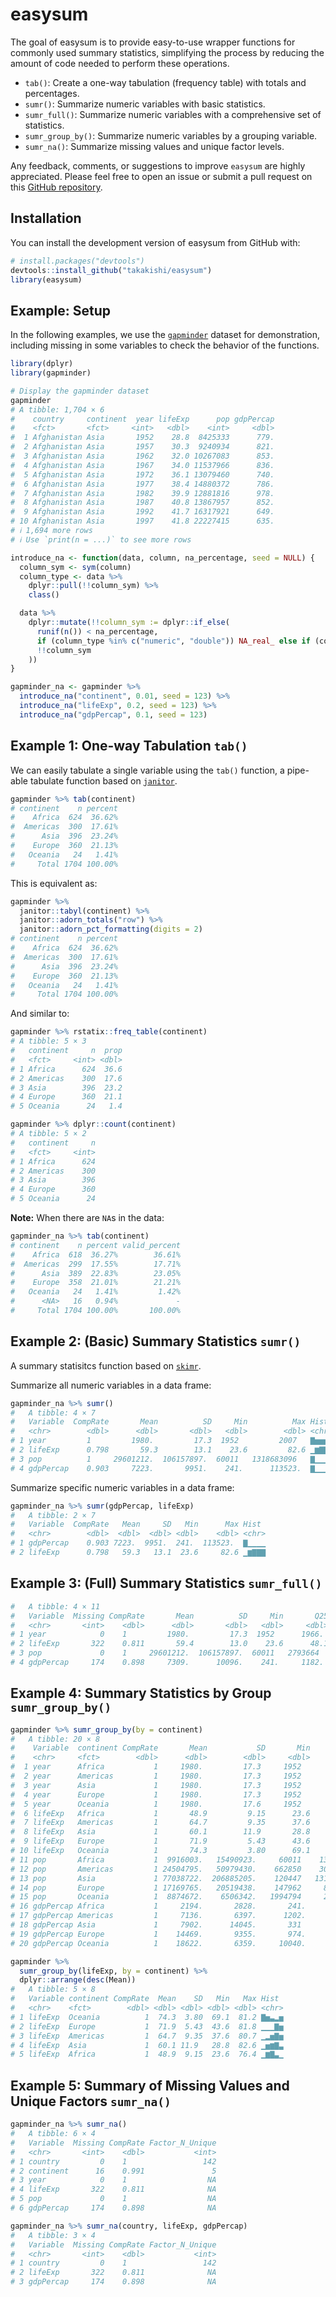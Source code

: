 
# easysum

<!-- badges: start -->
<!-- badges: end -->

The goal of easysum is to provide easy-to-use wrapper functions for commonly used summary statistics, simplifying the process by reducing the amount of code needed to perform these operations.

- `tab()`: Create a one-way tabulation (frequency table) with totals and percentages. 
- `sumr()`: Summarize numeric variables with basic statistics. 
- `sumr_full()`: Summarize numeric variables with a comprehensive set of statistics.
- `sumr_group_by()`: Summarize numeric variables by a grouping variable.
- `sumr_na()`: Summarize missing values and unique factor levels.


Any feedback, comments, or suggestions to improve `easysum` are highly appreciated. Please feel free to open an issue or submit a pull request on this [GitHub repository](https://github.com/takakishi/easysum).


## Installation

You can install the development version of easysum from GitHub with:

``` r
# install.packages("devtools")
devtools::install_github("takakishi/easysum")
library(easysum)
```


## Example: Setup

In the following examples, we use the [`gapminder`](https://cran.r-project.org/web/packages/gapminder/readme/README.html) dataset for demonstration, including missing in some variables to check the behavior of the functions.

```r
library(dplyr)
library(gapminder)

# Display the gapminder dataset
gapminder
# A tibble: 1,704 × 6
#    country     continent  year lifeExp      pop gdpPercap
#    <fct>       <fct>     <int>   <dbl>    <int>     <dbl>
#  1 Afghanistan Asia       1952    28.8  8425333      779.
#  2 Afghanistan Asia       1957    30.3  9240934      821.
#  3 Afghanistan Asia       1962    32.0 10267083      853.
#  4 Afghanistan Asia       1967    34.0 11537966      836.
#  5 Afghanistan Asia       1972    36.1 13079460      740.
#  6 Afghanistan Asia       1977    38.4 14880372      786.
#  7 Afghanistan Asia       1982    39.9 12881816      978.
#  8 Afghanistan Asia       1987    40.8 13867957      852.
#  9 Afghanistan Asia       1992    41.7 16317921      649.
# 10 Afghanistan Asia       1997    41.8 22227415      635.
# ℹ 1,694 more rows
# ℹ Use `print(n = ...)` to see more rows

introduce_na <- function(data, column, na_percentage, seed = NULL) {
  column_sym <- sym(column)
  column_type <- data %>%
    dplyr::pull(!!column_sym) %>%
    class()

  data %>%
    dplyr::mutate(!!column_sym := dplyr::if_else(
      runif(n()) < na_percentage,
      if (column_type %in% c("numeric", "double")) NA_real_ else if (column_type == "integer") NA_integer_ else if (column_type == "character") NA_character_ else NA,
      !!column_sym
    ))
}

gapminder_na <- gapminder %>%
  introduce_na("continent", 0.01, seed = 123) %>%
  introduce_na("lifeExp", 0.2, seed = 123) %>%
  introduce_na("gdpPercap", 0.1, seed = 123) 
```


## Example 1: One-way Tabulation `tab()`

We can easily tabulate a single variable using the `tab()` function, a pipe-able tabulate function based on [`janitor`](https://sfirke.github.io/janitor/index.html).

``` r
gapminder %>% tab(continent)
# continent    n percent
#    Africa  624  36.62%
#  Americas  300  17.61%
#      Asia  396  23.24%
#    Europe  360  21.13%
#   Oceania   24   1.41%
#     Total 1704 100.00%
```

This is equivalent as:

``` r
gapminder %>%
  janitor::tabyl(continent) %>%
  janitor::adorn_totals("row") %>%
  janitor::adorn_pct_formatting(digits = 2)
# continent    n percent
#    Africa  624  36.62%
#  Americas  300  17.61%
#      Asia  396  23.24%
#    Europe  360  21.13%
#   Oceania   24   1.41%
#     Total 1704 100.00%
```

And similar to: 

```r
gapminder %>% rstatix::freq_table(continent)
# A tibble: 5 × 3
#   continent     n  prop
#   <fct>     <int> <dbl>
# 1 Africa      624  36.6
# 2 Americas    300  17.6
# 3 Asia        396  23.2
# 4 Europe      360  21.1
# 5 Oceania      24   1.4
```

```r
gapminder %>% dplyr::count(continent)
# A tibble: 5 × 2
#   continent     n
#   <fct>     <int>
# 1 Africa      624
# 2 Americas    300
# 3 Asia        396
# 4 Europe      360
# 5 Oceania      24
```

**Note:** When there are `NA`s in the data:

```r
gapminder_na %>% tab(continent)
# continent    n percent valid_percent
#    Africa  618  36.27%        36.61%
#  Americas  299  17.55%        17.71%
#      Asia  389  22.83%        23.05%
#    Europe  358  21.01%        21.21%
#   Oceania   24   1.41%         1.42%
#      <NA>   16   0.94%             -
#     Total 1704 100.00%       100.00%
```


## Example 2: (Basic) Summary Statistics `sumr()`

A summary statisitcs function based on [`skimr`](https://github.com/ropensci/skimr).

Summarize all numeric variables in a data frame: 

```r
gapminder_na %>% sumr()
#   A tibble: 4 × 7
#   Variable  CompRate       Mean          SD     Min          Max Hist 
#   <chr>        <dbl>      <dbl>       <dbl>   <dbl>        <dbl> <chr>
# 1 year         1         1980.         17.3  1952         2007   ▇▅▅▅▇
# 2 lifeExp      0.798       59.3        13.1    23.6         82.6 ▁▆▇▇▇
# 3 pop          1     29601212.  106157897.  60011   1318683096   ▇▁▁▁▁
# 4 gdpPercap    0.903     7223.       9951.    241.      113523.  ▇▁▁▁▁
```

Summarize specific numeric variables in a data frame:

```r
gapminder_na %>% sumr(gdpPercap, lifeExp)
#   A tibble: 2 × 7
#   Variable  CompRate   Mean     SD   Min      Max Hist 
#   <chr>        <dbl>  <dbl>  <dbl> <dbl>    <dbl> <chr>
# 1 gdpPercap    0.903 7223.  9951.  241.  113523.  ▇▁▁▁▁
# 2 lifeExp      0.798   59.3   13.1  23.6     82.6 ▁▆▇▇▇
```


## Example 3: (Full) Summary Statistics `sumr_full()`
```r
#   A tibble: 4 × 11
#   Variable  Missing CompRate       Mean          SD     Min       Q25  Median    Q75    Max Hist 
#   <chr>       <int>    <dbl>      <dbl>       <dbl>   <dbl>     <dbl>   <dbl>  <dbl>  <dbl> <chr>
# 1 year            0    1         1980.         17.3  1952      1966.   1.98e3 1.99e3 2.01e3 ▇▅▅▅▇
# 2 lifeExp       322    0.811       59.4        13.0    23.6      48.1  6.03e1 7.09e1 8.26e1 ▁▆▇▇▇
# 3 pop             0    1     29601212.  106157897.  60011   2793664    7.02e6 1.96e7 1.32e9 ▇▁▁▁▁
# 4 gdpPercap     174    0.898     7309.      10096.    241.     1182.   3.53e3 9.40e3 1.14e5 ▇▁▁▁▁
```


## Example 4: Summary Statistics by Group `sumr_group_by()`
```r
gapminder %>% sumr_group_by(by = continent)
#   A tibble: 20 × 8
#    Variable  continent CompRate       Mean           SD       Min          Max Hist 
#    <chr>     <fct>        <dbl>      <dbl>        <dbl>     <dbl>        <dbl> <chr>
#  1 year      Africa           1     1980.         17.3     1952         2007   ▇▅▅▅▇
#  2 year      Americas         1     1980.         17.3     1952         2007   ▇▅▅▅▇
#  3 year      Asia             1     1980.         17.3     1952         2007   ▇▅▅▅▇
#  4 year      Europe           1     1980.         17.3     1952         2007   ▇▅▅▅▇
#  5 year      Oceania          1     1980.         17.6     1952         2007   ▇▅▅▅▇
#  6 lifeExp   Africa           1       48.9         9.15      23.6         76.4 ▁▆▇▃▁
#  7 lifeExp   Americas         1       64.7         9.35      37.6         80.7 ▁▂▅▇▅
#  8 lifeExp   Asia             1       60.1        11.9       28.8         82.6 ▁▅▆▇▃
#  9 lifeExp   Europe           1       71.9         5.43      43.6         81.8 ▁▁▁▇▅
# 10 lifeExp   Oceania          1       74.3         3.80      69.1         81.2 ▇▅▃▂▅
# 11 pop       Africa           1  9916003.   15490923.     60011    135031164   ▇▁▁▁▁
# 12 pop       Americas         1 24504795.   50979430.    662850    301139947   ▇▁▁▁▁
# 13 pop       Asia             1 77038722.  206885205.    120447   1318683096   ▇▁▁▁▁
# 14 pop       Europe           1 17169765.   20519438.    147962     82400996   ▇▁▁▁▁
# 15 pop       Oceania          1  8874672.    6506342.   1994794     20434176   ▇▁▂▂▂
# 16 gdpPercap Africa           1     2194.       2828.       241.       21951.  ▇▁▁▁▁
# 17 gdpPercap Americas         1     7136.       6397.      1202.       42952.  ▇▁▁▁▁
# 18 gdpPercap Asia             1     7902.      14045.       331       113523.  ▇▁▁▁▁
# 19 gdpPercap Europe           1    14469.       9355.       974.       49357.  ▇▆▃▁▁
# 20 gdpPercap Oceania          1    18622.       6359.     10040.       34435.  ▇▇▃▂▂
```

```r
gapminder %>%
  sumr_group_by(lifeExp, by = continent) %>%
  dplyr::arrange(desc(Mean))
#   A tibble: 5 × 8
#   Variable continent CompRate  Mean    SD   Min   Max Hist 
#   <chr>    <fct>        <dbl> <dbl> <dbl> <dbl> <dbl> <chr>
# 1 lifeExp  Oceania          1  74.3  3.80  69.1  81.2 ▇▅▃▂▅
# 2 lifeExp  Europe           1  71.9  5.43  43.6  81.8 ▁▁▁▇▅
# 3 lifeExp  Americas         1  64.7  9.35  37.6  80.7 ▁▂▅▇▅
# 4 lifeExp  Asia             1  60.1 11.9   28.8  82.6 ▁▅▆▇▃
# 5 lifeExp  Africa           1  48.9  9.15  23.6  76.4 ▁▆▇▃▁
```


## Example 5: Summary of Missing Values and Unique Factors `sumr_na()`

```r
gapminder_na %>% sumr_na()
#   A tibble: 6 × 4
#   Variable  Missing CompRate Factor_N_Unique
#   <chr>       <int>    <dbl>           <int>
# 1 country         0    1                 142
# 2 continent      16    0.991               5
# 3 year            0    1                  NA
# 4 lifeExp       322    0.811              NA
# 5 pop             0    1                  NA
# 6 gdpPercap     174    0.898              NA
```

```r
gapminder_na %>% sumr_na(country, lifeExp, gdpPercap)
#   A tibble: 3 × 4
#   Variable  Missing CompRate Factor_N_Unique
#   <chr>       <int>    <dbl>           <int>
# 1 country         0    1                 142
# 2 lifeExp       322    0.811              NA
# 3 gdpPercap     174    0.898              NA
```
